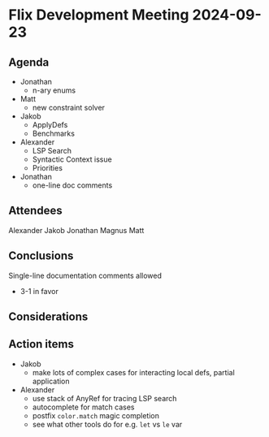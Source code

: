 # Flix Development Meeting 2024-09-23

## Agenda

- Jonathan
    - n-ary enums
- Matt
    - new constraint solver
- Jakob
    - ApplyDefs
    - Benchmarks
- Alexander
    - LSP Search
    - Syntactic Context issue
    - Priorities
- Jonathan
    - one-line doc comments

## Attendees

Alexander
Jakob
Jonathan
Magnus
Matt

## Conclusions

Single-line documentation comments allowed
- 3-1 in favor

## Considerations

## Action items

- Jakob
    - make lots of complex cases for interacting local defs, partial application
- Alexander
    - use stack of AnyRef for tracing LSP search
    - autocomplete for match cases
    - postfix `color.match` magic completion
    - see what other tools do for e.g. `let` vs `le` var